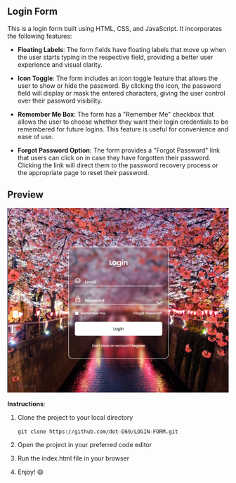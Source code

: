 
## Login Form 

This is a login form built using HTML, CSS, and JavaScript. It incorporates the following features:

- **Floating Labels**: The form fields have floating labels that move up when the user starts typing in the respective field, providing a better user experience and visual clarity.

- **Icon Toggle**: The form includes an icon toggle feature that allows the user to show or hide the password. By clicking the icon, the password field will display or mask the entered characters, giving the user control over their password visibility.

- **Remember Me Box**: The form has a "Remember Me" checkbox that allows the user to choose whether they want their login credentials to be remembered for future logins. This feature is useful for convenience and ease of use.

- **Forgot Password Option**: The form provides a "Forgot Password" link that users can click on in case they have forgotten their password. Clicking the link will direct them to the password recovery process or the appropriate page to reset their password.



## Preview

![Login Form Preview](preview.png)


**Instructions**:

1. Clone the project to your local directory
    
    ```git clone https://github.com/dot-D69/LOGIN-FORM.git ```

2. Open the project in your preferred code editor

3. Run the index.html file in your browser

4. Enjoy! :smile:

